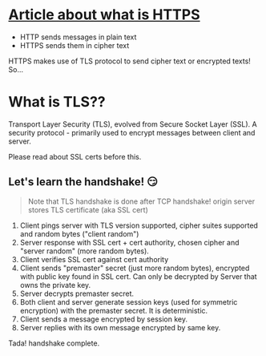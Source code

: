 # [Article about what is HTTPS](https://www.cloudflare.com/en-gb/learning/ssl/what-is-https/)
- HTTP sends messages in plain text
- HTTPS sends them in cipher text

HTTPS makes use of TLS protocol to send cipher text or encrypted texts! So...

# What is TLS??
Transport Layer Security (TLS), evolved from Secure Socket Layer (SSL). A security protocol - primarily used to encrypt messages between client and server.

Please read about SSL certs before this.

## Let's learn the handshake! :smirk:
> Note that TLS handshake is done after TCP handshake!
> origin server stores TLS certificate (aka SSL cert)

1. Client pings server with TLS version supported, cipher suites supported and random bytes ("client random")
2. Server response with SSL cert + cert authority, chosen cipher and "server random" (more random bytes).
3. Client verifies SSL cert against cert authority
4. Client sends "premaster" secret (just more random bytes), encrypted with public key found in SSL cert. Can only be decrypted by Server that owns the private key.
5. Server decrypts premaster secret.
6. Both client and server generate session keys (used for symmetric encryption) with the premaster secret. It is deterministic.
7. Client sends a message encrypted by session key.
8. Server replies with its own message encrypted by same key.

Tada! handshake complete.

